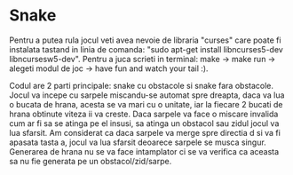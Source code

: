 # Snake

Pentru a putea rula jocul veti avea nevoie de libraria "curses" care poate fi instalata tastand in linia de comanda: "sudo apt-get install libncurses5-dev libncursesw5-dev".
Pentru a juca scrieti in terminal: make -> make run -> alegeti modul de joc -> have fun and watch your tail :).

Codul are 2 parti principale: snake cu obstacole si snake fara obstacole.
Jocul va incepe cu sarpele miscandu-se automat spre dreapta, daca va lua o bucata de hrana, acesta se va mari cu o unitate, iar la fiecare 2 bucati de hrana obtinute viteza ii va creste. Daca sarpele va face o miscare invalida cum ar fi sa se atinga pe el insusi, sa atinga un obstacol sau zidul jocul va lua sfarsit. Am considerat ca daca sarpele va merge spre directia d si va fi apasata tasta a, jocul va lua sfarsit deoarece sarpele se musca singur.
Generarea de hrana nu se va face intamplator ci se va verifica ca aceasta sa nu fie generata pe un obstacol/zid/sarpe.
